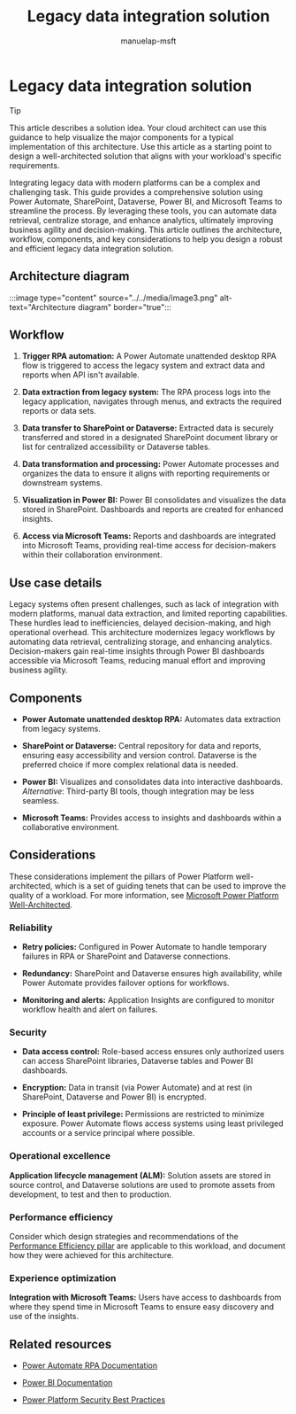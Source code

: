 ﻿---
title: Legacy data integration solution
description: Learn how to integrate legacy data with modern platforms using Power Automate, SharePoint, Dataverse, Power BI, and Microsoft Teams
author: manuelap-msft
ms.subservice: guidance
ms.topic: conceptual
ms.date: 02/04/2025
ms.author: manuelap-msft
ms.reviewer: pankajsharma2087
contributors: 
  - manuelap-msft
search.audienceType: 
  - admin
  - flowmaker
---

# Legacy data integration solution

> [!TIP]
> This article describes a solution idea. Your cloud architect can use this guidance to help visualize the major components for a typical implementation of this architecture. Use this article as a starting point to design a well-architected solution that aligns with your workload's specific requirements.

Integrating legacy data with modern platforms can be a complex and challenging task. This guide provides a comprehensive solution using Power Automate, SharePoint, Dataverse, Power BI, and Microsoft Teams to streamline the process. By leveraging these tools, you can automate data retrieval, centralize storage, and enhance analytics, ultimately improving business agility and decision-making. This article outlines the architecture, workflow, components, and key considerations to help you design a robust and efficient legacy data integration solution.


## Architecture diagram

:::image type="content" source="../../media/image3.png" alt-text="Architecture diagram" border="true":::

## Workflow

1. **Trigger RPA automation:** A Power Automate unattended desktop RPA flow is triggered to access the legacy system and extract data and reports when API isn't available.

2. **Data extraction from legacy system:** The RPA process logs into the legacy application, navigates through menus, and extracts the required reports or data sets.

3. **Data transfer to SharePoint or Dataverse:** Extracted data is securely transferred and stored in a designated SharePoint document library or list for centralized accessibility or Dataverse tables.

4. **Data transformation and processing:** Power Automate processes and organizes the data to ensure it aligns with reporting requirements or downstream systems.

5. **Visualization in Power BI:** Power BI consolidates and visualizes the data stored in SharePoint. Dashboards and reports are created for enhanced insights.

6. **Access via Microsoft Teams:** Reports and dashboards are integrated into Microsoft Teams, providing real-time access for decision-makers within their collaboration environment.

## Use case details

Legacy systems often present challenges, such as lack of integration with modern platforms, manual data extraction, and limited reporting capabilities. These hurdles lead to inefficiencies, delayed decision-making, and high operational overhead. This architecture modernizes legacy workflows by automating data retrieval, centralizing storage, and enhancing analytics. Decision-makers gain real-time insights through Power BI dashboards accessible via Microsoft Teams, reducing manual effort and improving business agility.

## Components

- **Power Automate unattended desktop RPA:** Automates data extraction from legacy systems.

- **SharePoint or Dataverse:** Central repository for data and reports, ensuring easy accessibility and version control. Dataverse is the preferred choice if more complex relational data is needed.

- **Power BI:** Visualizes and consolidates data into interactive dashboards.  
*Alternative*: Third-party BI tools, though integration may be less seamless.

- **Microsoft Teams:** Provides access to insights and dashboards within a collaborative environment.

## Considerations

These considerations implement the pillars of Power Platform well-architected, which is a set of guiding tenets that can be used to improve the quality of a workload. For more information, see [Microsoft Power Platform Well-Architected](https://aka.ms/powa).

### Reliability

- **Retry policies:** Configured in Power Automate to handle temporary failures in RPA or SharePoint and Dataverse connections.

- **Redundancy:** SharePoint and Dataverse ensures high availability, while Power Automate provides failover options for workflows.

- **Monitoring and alerts:** Application Insights are configured to monitor workflow health and alert on failures.

### Security

- **Data access control:** Role-based access ensures only authorized users can access SharePoint libraries, Dataverse tables and Power BI dashboards.

- **Encryption:** Data in transit (via Power Automate) and at rest (in SharePoint, Dataverse and Power BI) is encrypted.

- **Principle of least privilege:** Permissions are restricted to minimize exposure. Power Automate flows access systems using least privileged accounts or a service principal where possible.

### Operational excellence

**Application lifecycle management (ALM):** Solution assets are stored in source control, and Dataverse solutions are used to promote assets from development, to test and then to production.

### Performance efficiency

Consider which design strategies and recommendations of the [Performance Efficiency pillar](https://learn.microsoft.com/power-platform/well-architected/performance-efficiency/checklist) are applicable to this workload, and document how they were achieved for this architecture.

### Experience optimization

**Integration with Microsoft Teams:** Users have access to dashboards from where they spend time in Microsoft Teams to ensure easy discovery and use of the insights.

## Related resources

- [Power Automate RPA Documentation](/power-automate/desktop-flows/introduction)

- [Power BI Documentation](/power-bi)

- [Power Platform Security Best Practices](/power-platform/well-architected/security/)
